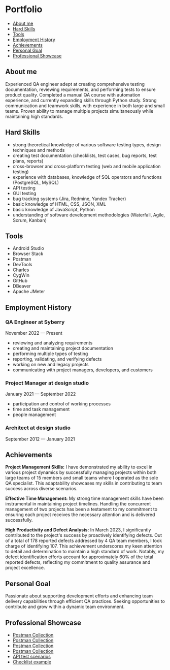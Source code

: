 # Portfolio

- [About me](#about-me)
- [Hard Skills](#hard-skills)
- [Tools](#tools)
- [Employment History](#employment-history)
- [Achievements](#achievements)
- [Personal Goal](#personal-goal)
- [Professional Showcase](#professional-showcase)

## About me

Experienced QA engineer adept at creating comprehensive testing documentation, reviewing requirements, and performing tests to ensure product quality. 
Completed a manual QA course with automation experience, and currently expanding skills through Python study. Strong communication and teamwork skills, with experience in both large and small teams. Proven ability to manage multiple projects simultaneously while maintaining high standards.

## Hard Skills

- strong theoretical knowledge of various software testing types, design techniques and methods
- creating test documentation (checklists, test cases, bug reports, test plans, reports)
- cross-browser and cross-platform testing (web and mobile application testing)
- experience with databases, knowledge of SQL operators and functions (PostgreSQL, MySQL)
- API testing
- GUI testing
- bug tracking systems (Jira, Redmine, Yandex Tracker)
- basic knowledge of HTML, CSS, JSON, XML
- basic knowledge of JavaScript, Python 
- understanding of software development methodologies (Waterfall, Agile, Scrum, Kanban)

## Tools

- Android Studio 
- Browser Stack
- Postman 
- DevTools 
- Charles 
- CygWin
- GitHub
- DBeaver
- Apache JMeter

## Employment History

### QA Engineer at Syberry  
November 2022 — Present
- reviewing and analyzing requirements
- creating and maintaining project documentation
- performing multiple types of testing 
- reporting, validating, and verifying defects
- working on new and legacy projects
- communicating with project managers, developers, and customers
 
### Project Manager at design studio  
January 2021 — September 2022
- participation and control of working processes
- time and task management
- people management
 
### Architect at design studio  
September 2012 — January 2021

## Achievements

**Project Management Skills:** I have demonstrated my ability to excel in various project dynamics by successfully managing projects within both large teams of 15 members and small teams where I operated as the sole QA specialist. This adaptability showcases my skills in contributing to team success across diverse scenarios.

**Effective Time Management:** My strong time management skills have been instrumental in maintaining project timelines. Handling the concurrent management of two projects has been a testament to my commitment to ensuring each project receives the necessary attention and is delivered successfully.

**High Productivity and Defect Analysis:** In March 2023, I significantly contributed to the project's success by proactively identifying defects. Out of a total of 178 reported defects addressed by 4 QA team members, I took charge of identifying 107. This achievement underscores my keen attention to detail and determination to maintain a high standard of work. Notably, my defect identification efforts account for approximately 60% of the total reported defects, reflecting my commitment to quality assurance and project excellence.

## Personal Goal

Passionate about supporting development efforts and enhancing team delivery capabilities through efficient QA practices. 
Seeking opportunities to contribute and grow within a dynamic team environment.

## Professional Showcase
- [Postman Collection](QA%20A.Irshenko%20portfolio%201.postman_collection.json)
- [Postman Collection](QA%20A.Irshenko%20portfolio%202.postman_collection.json)
- [Postman Collection](QA%20A.Irshenko%20portfolio%20api%20auto%20part%201.postman_collection.json)
- [Postman Collection](QA%20A.Irshenko%20portfolio%20api%20auto%20part%202.postman_collection.json)
- [API test scenarios](QA%20A.Irshenko%20portfolio%20api%20test%20scenarios.xlsx)
- [Checklist example](QA%20A.Irshenko%20portfolio%20checklist%20example.xlsx)


